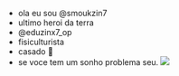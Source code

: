 - ola eu sou @smoukzin7
- ultimo heroi da terra
- @eduzinx7_op
- fisiculturista
- casado 💍
- se voce tem um sonho problema seu.
![](https://velozesecuriosos.com.br/wp-content/uploads/2022/07/skyline-velozes-e-furiosos.jpg)
